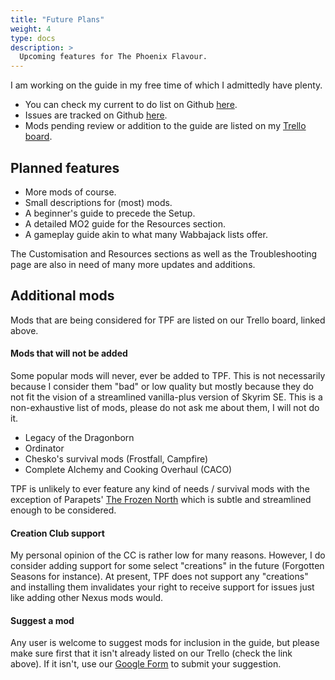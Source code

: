```yaml
---
title: "Future Plans"
weight: 4
type: docs
description: >
  Upcoming features for The Phoenix Flavour.
---
```


I am working on the guide in my free time of which I admittedly have plenty.

- You can check my current to do list on Github [here](https://github.com/foreverphoenix/the-phoenix-flavour/projects/2).
- Issues are tracked on Github [here](https://github.com/foreverphoenix/the-phoenix-flavour/issues).
- Mods pending review or addition to the guide are listed on my [Trello board](https://trello.com/b/Rv20fMdV/the-phoenix-flavour-additional-mods).

## Planned features

- More mods of course.
- Small descriptions for (most) mods.
- A beginner's guide to precede the Setup.
- A detailed MO2 guide for the Resources section.
- A gameplay guide akin to what many Wabbajack lists offer.

The Customisation and Resources sections as well as the Troubleshooting page are also in need of many more updates and additions.

## Additional mods

Mods that are being considered for TPF are listed on our Trello board, linked above.

#### Mods that will not be added

Some popular mods will never, ever be added to TPF. This is not necessarily because I consider them "bad" or low quality but mostly because they do not fit the vision of a streamlined vanilla-plus version of Skyrim SE. This is a non-exhaustive list of mods, please do not ask me about them, I will not do it.

- Legacy of the Dragonborn
- Ordinator
- Chesko's survival mods (Frostfall, Campfire)
- Complete Alchemy and Cooking Overhaul (CACO)

TPF is unlikely to ever feature any kind of needs / survival mods with the exception of Parapets' [The Frozen North](https://www.nexusmods.com/skyrimspecialedition/mods/33068) which is subtle and streamlined enough to be considered.

#### Creation Club support

My personal opinion of the CC is rather low for many reasons. However, I do consider adding support for some select "creations" in the future (Forgotten Seasons for instance). At present, TPF does not support any "creations" and installing them invalidates your right to receive support for issues just like adding other Nexus mods would.

#### Suggest a mod

Any user is welcome to suggest mods for inclusion in the guide, but please make sure first that it isn't already listed on our Trello (check the link above). If it isn't, use our [Google Form](https://docs.google.com/forms/d/1g9jL22NfnrHg_XwnKAFpL7WXOm28MKB3i1NRwHOUOUU/edit) to submit your suggestion.